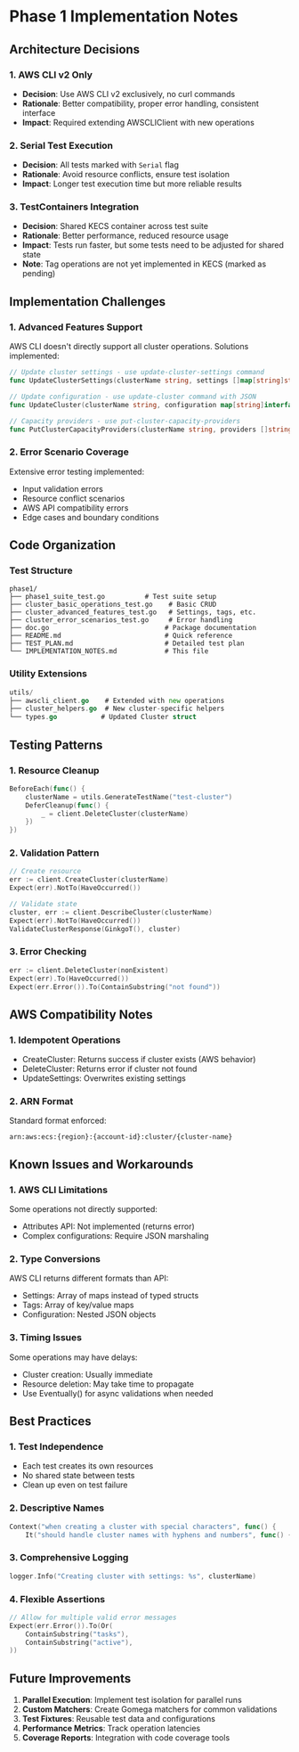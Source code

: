# Phase 1 Implementation Notes

## Architecture Decisions

### 1. AWS CLI v2 Only
- **Decision**: Use AWS CLI v2 exclusively, no curl commands
- **Rationale**: Better compatibility, proper error handling, consistent interface
- **Impact**: Required extending AWSCLIClient with new operations

### 2. Serial Test Execution
- **Decision**: All tests marked with `Serial` flag
- **Rationale**: Avoid resource conflicts, ensure test isolation
- **Impact**: Longer test execution time but more reliable results

### 3. TestContainers Integration
- **Decision**: Shared KECS container across test suite
- **Rationale**: Better performance, reduced resource usage
- **Impact**: Tests run faster, but some tests need to be adjusted for shared state
- **Note**: Tag operations are not yet implemented in KECS (marked as pending)

## Implementation Challenges

### 1. Advanced Features Support
AWS CLI doesn't directly support all cluster operations. Solutions implemented:

```go
// Update cluster settings - use update-cluster-settings command
func UpdateClusterSettings(clusterName string, settings []map[string]string) error

// Update configuration - use update-cluster command with JSON
func UpdateCluster(clusterName string, configuration map[string]interface{}) error

// Capacity providers - use put-cluster-capacity-providers
func PutClusterCapacityProviders(clusterName string, providers []string, strategy []map[string]interface{}) error
```

### 2. Error Scenario Coverage
Extensive error testing implemented:
- Input validation errors
- Resource conflict scenarios
- AWS API compatibility errors
- Edge cases and boundary conditions

## Code Organization

### Test Structure
```
phase1/
├── phase1_suite_test.go          # Test suite setup
├── cluster_basic_operations_test.go    # Basic CRUD
├── cluster_advanced_features_test.go   # Settings, tags, etc.
├── cluster_error_scenarios_test.go     # Error handling
├── doc.go                             # Package documentation
├── README.md                          # Quick reference
├── TEST_PLAN.md                       # Detailed test plan
└── IMPLEMENTATION_NOTES.md            # This file
```

### Utility Extensions
```go
utils/
├── awscli_client.go    # Extended with new operations
├── cluster_helpers.go  # New cluster-specific helpers
└── types.go           # Updated Cluster struct
```

## Testing Patterns

### 1. Resource Cleanup
```go
BeforeEach(func() {
    clusterName = utils.GenerateTestName("test-cluster")
    DeferCleanup(func() {
        _ = client.DeleteCluster(clusterName)
    })
})
```

### 2. Validation Pattern
```go
// Create resource
err := client.CreateCluster(clusterName)
Expect(err).NotTo(HaveOccurred())

// Validate state
cluster, err := client.DescribeCluster(clusterName)
Expect(err).NotTo(HaveOccurred())
ValidateClusterResponse(GinkgoT(), cluster)
```

### 3. Error Checking
```go
err := client.DeleteCluster(nonExistent)
Expect(err).To(HaveOccurred())
Expect(err.Error()).To(ContainSubstring("not found"))
```

## AWS Compatibility Notes

### 1. Idempotent Operations
- CreateCluster: Returns success if cluster exists (AWS behavior)
- DeleteCluster: Returns error if cluster not found
- UpdateSettings: Overwrites existing settings

### 2. ARN Format
Standard format enforced:
```
arn:aws:ecs:{region}:{account-id}:cluster/{cluster-name}
```

## Known Issues and Workarounds

### 1. AWS CLI Limitations
Some operations not directly supported:
- Attributes API: Not implemented (returns error)
- Complex configurations: Require JSON marshaling

### 2. Type Conversions
AWS CLI returns different formats than API:
- Settings: Array of maps instead of typed structs
- Tags: Array of key/value maps
- Configuration: Nested JSON objects

### 3. Timing Issues
Some operations may have delays:
- Cluster creation: Usually immediate
- Resource deletion: May take time to propagate
- Use Eventually() for async validations when needed

## Best Practices

### 1. Test Independence
- Each test creates its own resources
- No shared state between tests
- Clean up even on test failure

### 2. Descriptive Names
```go
Context("when creating a cluster with special characters", func() {
    It("should handle cluster names with hyphens and numbers", func() {
```

### 3. Comprehensive Logging
```go
logger.Info("Creating cluster with settings: %s", clusterName)
```

### 4. Flexible Assertions
```go
// Allow for multiple valid error messages
Expect(err.Error()).To(Or(
    ContainSubstring("tasks"),
    ContainSubstring("active"),
))
```

## Future Improvements

1. **Parallel Execution**: Implement test isolation for parallel runs
2. **Custom Matchers**: Create Gomega matchers for common validations
3. **Test Fixtures**: Reusable test data and configurations
4. **Performance Metrics**: Track operation latencies
5. **Coverage Reports**: Integration with code coverage tools